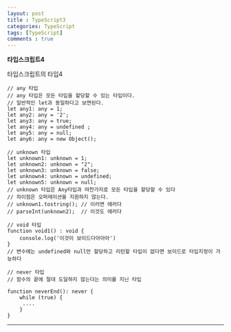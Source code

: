 ```yaml
---
layout: post
title : TypeScript3
categories: TypeScript
tags: [TypeScript]
comments : true
---
```


**타입스크립트4**

타입스크립트의 타입4

    // any 타입 
    // any 타입은 모든 타입을 할당할 수 있는 타입이다. 
    // 일반적인 let과 동일하다고 보면된다. 
    let any1: any = 1;
    let any2: any = '2';
    let any3: any = true;
    let any4: any = undefined ;
    let any5: any = null;
    let any6: any = new Object();

    // unknown 타입 
    let unknown1: unknown = 1;
    let unknown2: unknown = "2";
    let unknown3: unknown = false;
    let unknown4: unknown = undefined;
    let unknown5: unknown = null;
    // unknown 타입은 Any타입과 마찬가지로 모든 타입을 할당할 수 있다 
    // 차이점은 오퍼레이션을 지원하지 않는다.
    // unknown1.tostring(); // 이러면 에러다 
    // parseInt(unknown2);  // 이것도 에러다

    // void 타입 
    function void1() : void {
        console.log('이것이 보이드다아아아')
    }
    // 변수에는 undefined와 null만 할당하고 리턴할 타입이 없다면 보이드로 타입지정이 가능하다

    // never 타입 
    // 함수의 끝에 절대 도달하지 않는다는 의미를 지닌 타입

    function neverEnd(): never {
        while (true) {
         ....   
        }
    }

--- 
